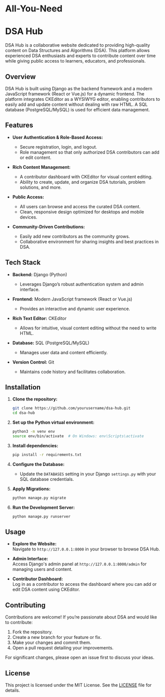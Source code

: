 # All-You-Need



# DSA Hub

DSA Hub is a collaborative website dedicated to providing high-quality content on Data Structures and Algorithms (DSA). This platform allows experienced DSA enthusiasts and experts to contribute content over time while giving public access to learners, educators, and professionals.

## Overview

DSA Hub is built using Django as the backend framework and a modern JavaScript framework (React or Vue.js) for a dynamic frontend. The platform integrates CKEditor as a WYSIWYG editor, enabling contributors to easily add and update content without dealing with raw HTML. A SQL database (PostgreSQL/MySQL) is used for efficient data management.

## Features

- **User Authentication & Role-Based Access:**  
  - Secure registration, login, and logout.
  - Role management so that only authorized DSA contributors can add or edit content.
  
- **Rich Content Management:**  
  - A contributor dashboard with CKEditor for visual content editing.
  - Ability to create, update, and organize DSA tutorials, problem solutions, and more.

- **Public Access:**  
  - All users can browse and access the curated DSA content.
  - Clean, responsive design optimized for desktops and mobile devices.

- **Community-Driven Contributions:**  
  - Easily add new contributors as the community grows.
  - Collaborative environment for sharing insights and best practices in DSA.

## Tech Stack

- **Backend:** Django (Python)  
  - Leverages Django’s robust authentication system and admin interface.
  
- **Frontend:** Modern JavaScript framework (React or Vue.js)  
  - Provides an interactive and dynamic user experience.
  
- **Rich Text Editor:** CKEditor  
  - Allows for intuitive, visual content editing without the need to write HTML.
  
- **Database:** SQL (PostgreSQL/MySQL)  
  - Manages user data and content efficiently.
  
- **Version Control:** Git  
  - Maintains code history and facilitates collaboration.

## Installation

1. **Clone the repository:**
   ```bash
   git clone https://github.com/yourusername/dsa-hub.git
   cd dsa-hub
   ```

2. **Set up the Python virtual environment:**
   ```bash
   python3 -m venv env
   source env/bin/activate  # On Windows: env\Scripts\activate
   ```

3. **Install dependencies:**
   ```bash
   pip install -r requirements.txt
   ```

4. **Configure the Database:**
   - Update the `DATABASES` setting in your Django `settings.py` with your SQL database credentials.

5. **Apply Migrations:**
   ```bash
   python manage.py migrate
   ```

6. **Run the Development Server:**
   ```bash
   python manage.py runserver
   ```

## Usage

- **Explore the Website:**  
  Navigate to `http://127.0.0.1:8000` in your browser to browse DSA Hub.

- **Admin Interface:**  
  Access Django's admin panel at `http://127.0.0.1:8000/admin` for managing users and content.

- **Contributor Dashboard:**  
  Log in as a contributor to access the dashboard where you can add or edit DSA content using CKEditor.

## Contributing

Contributions are welcome! If you’re passionate about DSA and would like to contribute:
1. Fork the repository.
2. Create a new branch for your feature or fix.
3. Make your changes and commit them.
4. Open a pull request detailing your improvements.

For significant changes, please open an issue first to discuss your ideas.

## License

This project is licensed under the MIT License. See the [LICENSE](LICENSE) file for details.

